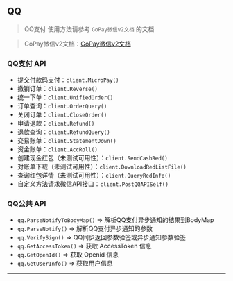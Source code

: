 ## QQ

> QQ支付 使用方法请参考 `GoPay微信v2文档` 的文档

> GoPay微信v2文档：[GoPay微信v2文档](https://github.com/w6xian/gopay/blob/main/doc/wechat_v2.md)

### QQ支付 API

* 提交付款码支付：`client.MicroPay()`
* 撤销订单：`client.Reverse()`
* 统一下单：`client.UnifiedOrder()`
* 订单查询：`client.OrderQuery()`
* 关闭订单：`client.CloseOrder()`
* 申请退款：`client.Refund()`
* 退款查询：`client.RefundQuery()`
* 交易账单：`client.StatementDown()`
* 资金账单：`client.AccRoll()`
* 创建现金红包（未测试可用性）：`client.SendCashRed()`
* 对账单下载（未测试可用性）：`client.DownloadRedListFile()`
* 查询红包详情（未测试可用性）：`client.QueryRedInfo()`
* 自定义方法请求微信API接口：`client.PostQQAPISelf()`

### QQ公共 API

* `qq.ParseNotifyToBodyMap()` => 解析QQ支付异步通知的结果到BodyMap
* `qq.ParseNotify()` => 解析QQ支付异步通知的参数
* `qq.VerifySign()` => QQ同步返回参数验签或异步通知参数验签
* `qq.GetAccessToken()` => 获取 AccessToken 信息
* `qq.GetOpenId()` => 获取 Openid 信息
* `qq.GetUserInfo()` => 获取用户信息

---